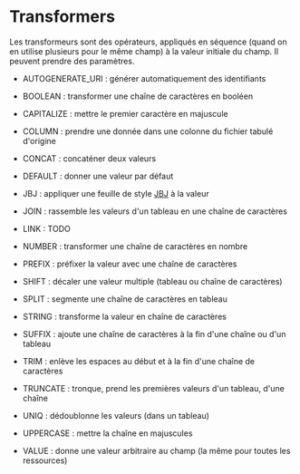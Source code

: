 # Transformers

Les transformeurs sont des opérateurs, appliqués en séquence \(quand on en utilise plusieurs pour le même champ\) à la valeur initiale du champ. Il peuvent prendre des paramètres.

* AUTOGENERATE\_URI : générer automatiquement des identifiants

* BOOLEAN : transformer une chaîne de caractères en booléen

* CAPITALIZE : mettre le premier caractère en majuscule

* COLUMN : prendre une donnée dans une colonne du fichier tabulé d'origine

* CONCAT : concaténer deux valeurs

* DEFAULT : donner une valeur par défaut

* JBJ : appliquer une feuille de style [JBJ](http://inist-cnrs.github.io/jbj-playground/) à la valeur

* JOIN : rassemble les valeurs d'un tableau en une chaîne de caractères

* LINK : TODO

* NUMBER : transformer une chaîne de caractères en nombre

* PREFIX : préfixer la valeur avec une chaîne de caractères

* SHIFT : décaler une valeur multiple \(tableau ou chaîne de caractères\)

* SPLIT : segmente une chaîne de caractères en tableau

* STRING : transforme la valeur en chaîne de caractères

* SUFFIX : ajoute une chaîne de caractères à la fin d'une chaîne ou d'un tableau

* TRIM : enlève les espaces au début et à la fin d'une chaîne de caractères

* TRUNCATE : tronque, prend les premières valeurs d'un tableau, d'une chaîne

* UNIQ : dédoublonne les valeurs \(dans un tableau\)

* UPPERCASE : mettre la chaîne en majuscules

* VALUE : donne une valeur arbitraire au champ \(la même pour toutes les ressources\)



